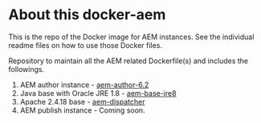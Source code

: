 # About this docker-aem
This is the repo of the Docker image for AEM instances. See the individual readme files on  how to use those Docker files.

Repository to maintain all the AEM related Dockerfile(s) and includes the followings.
01. AEM author instance - [aem-author-6.2](https://github.com/CHEPROXIMITY/docker-aem/tree/develop/aem-author-6.2)
02. Java base with Oracle JRE 1.8 - [aem-base-jre8](https://github.com/CHEPROXIMITY/docker-aem/tree/develop/aem-base-jre8)
03. Apache 2.4.18 base - [aem-dispatcher](https://github.com/CHEPROXIMITY/docker-aem/tree/develop/aem-dispatcher)
04. AEM publish instance - Coming soon.
